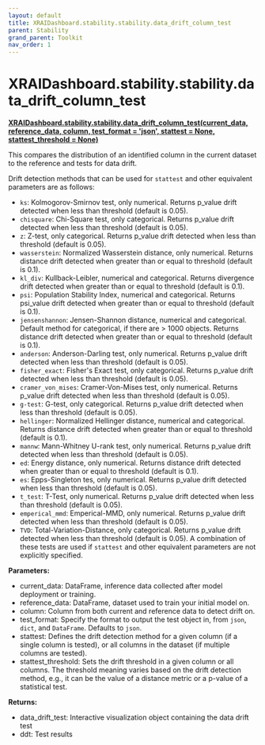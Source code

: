 ```yaml
---
layout: default
title: XRAIDashboard.stability.stability.data_drift_column_test
parent: Stability
grand_parent: Toolkit
nav_order: 1
---
```


# XRAIDashboard.stability.stability.data_drift_column_test
**[XRAIDashboard.stability.stability.data_drift_column_test(current_data, reference_data, column, test_format = 'json', stattest = None, stattest_threshold = None)](https://github.com/gaberamolete/XRAIDashboard/blob/main/stability/stability.py)**


This compares the distribution of an identified column in the current dataset to the reference and tests for data drift.
    
Drift detection methods that can be used for `stattest` and other equivalent parameters are as follows:
- `ks`: Kolmogorov-Smirnov test, only numerical. Returns p_value drift detected when less than threshold (default is 0.05).
- `chisquare`: Chi-Square test, only categorical. Returns p_value drift detected when less than threshold (default is 0.05).
- `z`: Z-test, only categorical. Returns p_value drift detected when less than threshold (default is 0.05).
- `wasserstein`: Normalized Wasserstein distance, only numerical. Returns distance drift detected when greater than or equal to threshold (default is 0.1).
- `kl_div`: Kullback-Leibler, numerical and categorical. Returns divergence drift detected when greater than or equal to threshold (default is 0.1).
- `psi`: Population Stability Index, numerical and categorical. Returns psi_value drift detected when greater than or equal to threshold (default is 0.1).
- `jensenshannon`: Jensen-Shannon distance, numerical and categorical. Default method for categorical, if there are > 1000 objects. Returns distance drift detected when greater than or equal to threshold (default is 0.1).
- `anderson`: Anderson-Darling test, only numerical. Returns p_value drift detected when less than threshold (default is 0.05).
- `fisher_exact`: Fisher's Exact test, only categorical. Returns p_value drift detected when less than threshold (default is 0.05).
- `cramer_von_mises`: Cramer-Von-Mises test, only numerical. Returns p_value drift detected when less than threshold (default is 0.05).
- `g-test`: G-test, only categorical. Returns p_value drift detected when less than threshold (default is 0.05).
- `hellinger`: Normalized Hellinger distance, numerical and categorical. Returns distance drift detected when greater than or equal to threshold (default is 0.1).
- `mannw`: Mann-Whitney U-rank test, only numerical. Returns p_value drift detected when less than threshold (default is 0.05).
- `ed`: Energy distance, only numerical. Returns distance drift detected when greater than or equal to threshold (default is 0.1).
- `es`: Epps-Singleton tes, only numerical. Returns p_value drift detected when less than threshold (default is 0.05).
- `t_test`: T-Test, only numerical. Returns p_value drift detected when less than threshold (default is 0.05).
- `emperical_mmd`: Emperical-MMD, only numerical. Returns p_value drift detected when less than threshold (default is 0.05).
- `TVD`: Total-Variation-Distance, only categorical. Returns p_value drift detected when less than threshold (default is 0.05).
A combination of these tests are used if `stattest` and other equivalent parameters are not explicitly specified.


**Parameters:**
- current_data: DataFrame, inference data collected after model deployment or training.
- reference_data: DataFrame, dataset used to train your initial model on.
- column: Column from both current and reference data to detect drift on.
- test_format: Specify the format to output the test object in, from `json`, `dict`, and `DataFrame`. Defaults to `json`.
- stattest: Defines the drift detection method for a given column (if a single column is tested), or all columns in the dataset (if multiple columns are tested).
- stattest_threshold: Sets the drift threshold in a given column or all columns. The threshold meaning varies based on the drift detection method, e.g., it can be the value of a distance metric or a p-value of a statistical test.

**Returns:**
- data_drift_test: Interactive visualization object containing the data drift test
- ddt: Test results